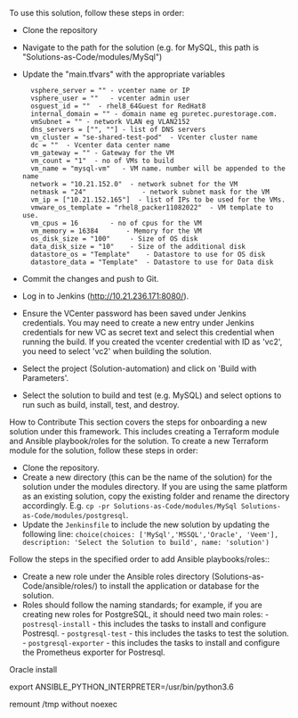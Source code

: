 To use this solution, follow these steps in order:

- Clone the repository
- Navigate to the path for the solution (e.g. for MySQL, this path is "Solutions-as-Code/modules/MySql")
- Update the "main.tfvars" with the appropriate variables

        vsphere_server = "" - vcenter name or IP
        vsphere_user = ""   - vcenter admin user
        osguest_id = ""  - rhel8_64Guest for RedHat8
        internal_domain = "" - domain name eg puretec.purestorage.com.
        vmSubnet = "" - network VLAN eg VLAN2152
        dns_servers = ["", ""] - list of DNS servers
        vm_cluster = "se-shared-test-pod"  - Vcenter cluster name 
        dc = ""  - Vcenter data center name
        vm_gateway = "" - Gateway for the VM
        vm_count = "1"  - no of VMs to build
        vm_name = "mysql-vm"   - VM name. number will be appended to the name
        network = "10.21.152.0"  - network subnet for the VM
        netmask = "24"              - network subnet mask for the VM
        vm_ip = ["10.21.152.165"]  - list of IPs to be used for the VMs. 
        vmware_os_template = "rhel8_packer11082022"  - VM template to use.
        vm_cpus = 16        - no of cpus for the VM
        vm_memory = 16384       - Memory for the VM
        os_disk_size = "100"     - Size of OS disk
        data_disk_size = "10"    - Size of the additional disk
        datastore_os = "Template"    - Datastore to use for OS disk
        datastore_data = "Template"  - Datastore to use for Data disk



- Commit the changes and push to Git. 
- Log in to Jenkins (http://10.21.236.171:8080/). 
- Ensure the VCenter password has been saved under Jenkins credentials. You may need to create a new entry under Jenkins credentials for new VC as secret text and select this credential when running the build. If you created the vcenter credential with ID as 'vc2', you need to select 'vc2' when building the solution. 
- Select the project (Solution-automation) and click on 'Build with Parameters'. 
- Select the solution to build and test (e.g. MySQL) and select options to run such as build, install, test, and destroy.



How to Contribute
This section covers the steps for onboarding a new solution under this framework. This includes creating a Terraform module and Ansible playbook/roles for the solution. 
To create a new Terraform module for the solution, follow these steps in order:
- Clone the repository.
- Create a new directory (this can be the name of the solution) for the solution under the modules directory. If you are using the same platform as an existing solution, copy the existing folder and rename the directory accordingly. E.g. `cp -pr Solutions-as-Code/modules/MySql Solutions-as-Code/modules/postgresql`.
- Update the `Jenkinsfile` to include the new solution by updating the following line:
        `choice(choices: ['MySql','MSSQL','Oracle', 'Veem'], description: 'Select the Solution to build', name: 'solution')`

Follow the steps in the specified order to add Ansible playbooks/roles::
- Create a new role under the Ansible roles directory (Solutions-as-Code/ansible/roles/) to install the application or database for the solution. 
- Roles should follow the naming standards; for example, if you are creating new roles for PostgreSQL, it should need two main roles:
        - `postresql-install` - this includes the tasks to install and configure Postresql. 
        - `postgresql-test` - this includes the tasks to test the solution.
        - `postgresql-exporter` - this includes the tasks to install and configure the Prometheus exporter for Postresql.

        

Oracle install 

export ANSIBLE_PYTHON_INTERPRETER=/usr/bin/python3.6

remount /tmp without noexec
